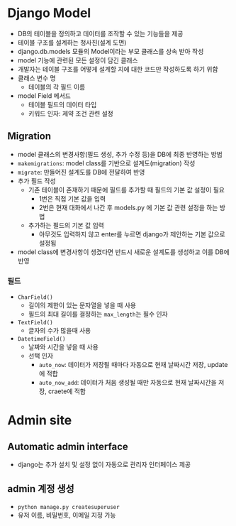 # Django Model

- DB의 테이블을 정의하고 데이터를 조작할 수 있는 기능들을 제공
- 테이블 구조를 설계하는 청사진(설계 도면)
- django.db.models 모듈의 Model이라는 부모 클래스를 상속 받아 작성
- model 기능에 관련된 모든 설정이 담긴 클래스
- 개발자는 테이블 구조를 어떻게 설계할 지에 대한 코드만 작성하도록 하기 위함
- 클래스 변수 명
    - 테이블의 각 필드 이름
- model Field 메서드
    - 테이블 필드의 데이터 타입
    - 키워드 인자: 제약 조건 관련 설정

## Migration

- model 클래스의 변경사항(필드 생성, 추가 수정 등)을 DB에 최종 반영하는 방법
- `makemigrations`: model class를 기반으로 설계도(migration) 작성
- `migrate`: 만들어진 설계도를 DB에 전달하여 반영
- 추가 필드 작성
    - 기존 테이블이 존재하기 때문에 필드를 추가할 때 필드의 기본 값 설정이 필요
        - 1번은 직접 기본 값을 입력
        - 2번은 현재 대화에서 나간 후 models.py 에 기본 값 관련 설정을 하는 방법
    - 추가하는 필드의 기본 값 입력
        - 아무것도 입력하지 않고 enter를 누르면 django가 제안하는 기본 값으로 설정됨
- model class에 변경사항이 생겼다면 반드시 새로운 설계도를 생성하고 이를 DB에 반영

### 필드

- `CharField()`
    - 길이의 제한이 있는 문자열을 넣을 때 사용
    - 필드의 최대 길이를 결정하는 `max_length`는 필수 인자
- `TextField()`
    - 글자의 수가 많을때 사용
- `DatetimeField()`
    - 날짜와 시간을 넣을 때 사용
    - 선택 인자
        - `auto_now`: 데이터가 저장될 때마다 자동으로 현재 날짜시간 저장, update에 적합
        - `auto_now_add`: 데이터가 처음 생성될 때만 자동으로 현재 날짜시간을 저장, craete에 적합

# Admin site

## Automatic admin interface

- django는 추가 설치 및 설정 없이 자동으로 관리자 인터페이스 제공

## admin 계정 생성

- `python manage.py createsuperuser`
- 유저 이름, 비밀번호, 이메일 지정 가능